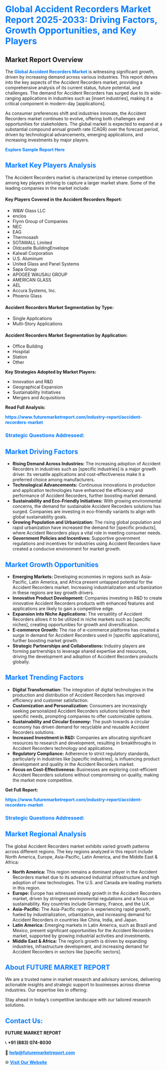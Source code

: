 <h1 style="color: #007BFF;">Global Accident Recorders Market Report 2025-2033: Driving Factors, Growth Opportunities, and Key Players</h1>

<section id="overview">
<h2>Market Report Overview</h2>
<p>The <a href="https://www.futuremarketreport.com/industry-report/accident-recorders-market" style="color: #007BFF; text-decoration: none;"><strong>Global Accident Recorders Market</strong></a> is witnessing significant growth, driven by increasing demand across various industries. This report delves into the key aspects of the Accident Recorders market, providing a comprehensive analysis of its current status, future potential, and challenges. The demand for Accident Recorders has surged due to its wide-ranging applications in industries such as [insert industries], making it a critical component in modern-day [applications].</p>
<p>As consumer preferences shift and industries innovate, the Accident Recorders market continues to evolve, offering both challenges and opportunities for stakeholders. The global market is expected to expand at a substantial compound annual growth rate (CAGR) over the forecast period, driven by technological advancements, emerging applications, and increasing investments by major players.</p>
</section>

<section id="overview">
<p><a href="https://www.futuremarketreport.com/request-sample/reportId=35227" style="color: #007BFF; text-decoration: none;"><strong>Explore Sample Report Here</strong></a></p>
</section>

<section id="key-players">
<h2 style="color: #007BFF;">Market Key Players Analysis</h2>
<p>The Accident Recorders market is characterized by intense competition among key players striving to capture a larger market share. Some of the leading companies in the market include:</p>
<h4>Key Players Covered in the Accident Recorders Report:</h4>
<ul><li>W&amp;W Glass LLC</li><li>enclos</li><li>Flynn Group of Companies</li><li>NEC</li><li>EAG</li><li>Thermosash</li><li>SOTAWALL Limited</li><li>Oldcastle BuildingEnvelope</li><li>Kalwall Corporation</li><li>U.S. Aluminum</li><li>United Glass and Panel Systems</li><li>Sapa Group</li><li>APOGEE WAUSAU GROUP</li><li>AMERICAN GLASS</li><li>AEL</li><li>Accura Systems, Inc.</li><li>Phoenix Glass</li></ul>
<h4>Accident Recorders Market Segmentation by Type:</h4>
<ul><li>Single Applications</li><li>Multi-Story Applications</li></ul>

<h4>Accident Recorders Market Segmentation by Application:</h4>
<ul><li>Office Building</li><li>Hospital</li><li>Station</li><li>Other</li></ul>
<p><strong>Key Strategies Adopted by Market Players:</strong></p>
<ul>
<li>Innovation and R&D</li>
<li>Geographical Expansion</li>
<li>Sustainability Initiatives</li>
<li>Mergers and Acquisitions</li>
</ul>
</section>

<section>
<p><strong>Read Full Analysis: </strong></p><a href="https://www.futuremarketreport.com/industry-report/accident-recorders-market" style="color: #007BFF; text-decoration: none;"><strong>https://www.futuremarketreport.com/industry-report/accident-recorders-market</strong></a>
<h3 style="color: #007BFF;">Strategic Questions Addressed:</h3>
</section>

<section id="driving-factors">
<h2 style="color: #007BFF;">Market Driving Factors</h2>
<ul>
<li><strong>Rising Demand Across Industries:</strong> The increasing adoption of Accident Recorders in industries such as [specific industries] is a major growth driver. Its versatile applications and cost-effectiveness make it a preferred choice among manufacturers.</li>
<li><strong>Technological Advancements:</strong> Continuous innovations in production and application technologies have enhanced the efficiency and performance of Accident Recorders, further boosting market demand.</li>
<li><strong>Sustainability and Eco-Friendly Initiatives:</strong> With growing environmental concerns, the demand for sustainable Accident Recorders solutions has surged. Companies are investing in eco-friendly variants to align with global sustainability goals.</li>
<li><strong>Growing Population and Urbanization:</strong> The rising global population and rapid urbanization have increased the demand for [specific products], where Accident Recorders plays a vital role in meeting consumer needs.</li>
<li><strong>Government Policies and Incentives:</strong> Supportive government regulations and incentives for industries using Accident Recorders have created a conducive environment for market growth.</li>
</ul>
</section>

<section id="growth-opportunities">
<h2 style="color: #007BFF;">Market Growth Opportunities</h2>
<ul>
<li><strong>Emerging Markets:</strong> Developing economies in regions such as Asia-Pacific, Latin America, and Africa present untapped potential for the Accident Recorders market. Increasing industrialization and urbanization in these regions are key growth drivers.</li>
<li><strong>Innovative Product Development:</strong> Companies investing in R&D to create innovative Accident Recorders products with enhanced features and applications are likely to gain a competitive edge.</li>
<li><strong>Expansion into Niche Applications:</strong> The versatility of Accident Recorders allows it to be utilized in niche markets such as [specific niches], creating opportunities for growth and diversification.</li>
<li><strong>E-commerce Growth:</strong> The rise of e-commerce platforms has created a surge in demand for Accident Recorders used in [specific applications], further boosting market growth.</li>
<li><strong>Strategic Partnerships and Collaborations:</strong> Industry players are forming partnerships to leverage shared expertise and resources, driving the development and adoption of Accident Recorders products globally.</li>
</ul>
</section>

<section id="trending-factors">
<h2 style="color: #007BFF;">Market Trending Factors</h2>
<ul>
<li><strong>Digital Transformation:</strong> The integration of digital technologies in the production and distribution of Accident Recorders has improved efficiency and customer satisfaction.</li>
<li><strong>Customization and Personalization:</strong> Consumers are increasingly seeking personalized Accident Recorders solutions tailored to their specific needs, prompting companies to offer customizable options.</li>
<li><strong>Sustainability and Circular Economy:</strong> The push towards a circular economy has driven demand for recyclable and reusable Accident Recorders solutions.</li>
<li><strong>Increased Investment in R&D:</strong> Companies are allocating significant resources to research and development, resulting in breakthroughs in Accident Recorders technology and applications.</li>
<li><strong>Regulatory Compliance:</strong> Adherence to strict regulatory standards, particularly in industries like [specific industries], is influencing product development and quality in the Accident Recorders market.</li>
<li><strong>Focus on Cost-Effectiveness:</strong> Businesses are exploring cost-efficient Accident Recorders solutions without compromising on quality, making the market more competitive.</li>
</ul>
</section>

<section>
<p><strong>Get Full Report: </strong></p><a href="https://www.futuremarketreport.com/industry-report/accident-recorders-market" style="color: #007BFF; text-decoration: none;"><strong>https://www.futuremarketreport.com/industry-report/accident-recorders-market</strong></a>
<h3 style="color: #007BFF;">Strategic Questions Addressed:</h3>
</section>


<section id="regional-analysis">
<h2 style="color: #007BFF;">Market Regional Analysis</h2>
<p>The global Accident Recorders market exhibits varied growth patterns across different regions. The key regions analyzed in this report include North America, Europe, Asia-Pacific, Latin America, and the Middle East & Africa:</p>
<ul>
<li><strong>North America:</strong> This region remains a dominant player in the Accident Recorders market due to its advanced industrial infrastructure and high adoption of new technologies. The U.S. and Canada are leading markets in this region.</li>
<li><strong>Europe:</strong> Europe has witnessed steady growth in the Accident Recorders market, driven by stringent environmental regulations and a focus on sustainability. Key countries include Germany, France, and the U.K.</li>
<li><strong>Asia-Pacific:</strong> The Asia-Pacific region is experiencing rapid growth, fueled by industrialization, urbanization, and increasing demand for Accident Recorders in countries like China, India, and Japan.</li>
<li><strong>Latin America:</strong> Emerging markets in Latin America, such as Brazil and Mexico, present significant opportunities for the Accident Recorders market, supported by growing industrial activities and investments.</li>
<li><strong>Middle East & Africa:</strong> The region’s growth is driven by expanding industries, infrastructure development, and increasing demand for Accident Recorders in sectors like [specific sectors].</li>
</ul>
</section>

<footer>
<h2 style="color: #007BFF;">About FUTURE MARKET REPORT</h2>
<p>We are a trusted name in market research and advisory services, delivering actionable insights and strategic support to businesses across diverse industries. Our expertise lies in offering:</p>

<p>Stay ahead in today’s competitive landscape with our tailored research solutions.</p>

<h2 style="color: #007BFF;">Contact Us:</h2>
<p><strong>FUTURE MARKET REPORT</strong></p>
<p>📞 <strong>+91 (883) 074-8030</strong></p>
<p>📧 <strong><a href="mailto:help@futuremarketreport.com" style="color: #007BFF;">help@futuremarketreport.com</a></strong></p>
<p>🌐 <strong><a href="https://www.futuremarketreport.com/" style="color: #007BFF;">Visit Our Website</a></strong></p>
</footer>